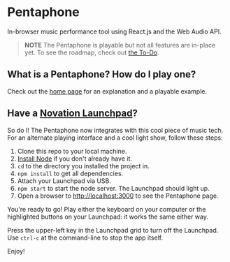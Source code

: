 # Pentaphone
In-browser music performance tool using React.js and the Web Audio API.

> **NOTE** The Pentaphone is playable but not all features are in-place yet. To see the roadmap, check out [the To-Do](to-do.md).

## What is a Pentaphone? How do I play one?

Check out the [home page](http://billgathen.github.io/pentaphone) for an explanation and a playable example.

## Have a [Novation Launchpad](http://us.novationmusic.com/launch/launchpad#)?

So do I! The Pentaphone now integrates with this cool piece of music tech. For an alternate playing interface and a cool light show, follow these steps:

1. Clone this repo to your local machine.
1. [Install Node](https://nodejs.org/) if you don't already have it.
1. ```cd``` to the directory you installed the project in.
1. ```npm install``` to get all dependencies.
1. Attach your Launchpad via USB.
1. ```npm start``` to start the node server. The Launchpad should light up.
1. Open a browser to [http://localhost:3000](http://localhost:3000) to see the Pentaphone page.

You're ready to go! Play either the keyboard on your computer or the highlighted buttons on your Launchpad: it works the same either way.

Press the upper-left key in the Launchpad grid to turn off the Launchpad.
Use ```ctrl-c``` at the command-line to stop the app itself.

Enjoy!
